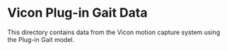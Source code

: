 # Vicon Plug-in Gait Data
This directory contains data from the Vicon motion capture system using the Plug-in Gait model.

